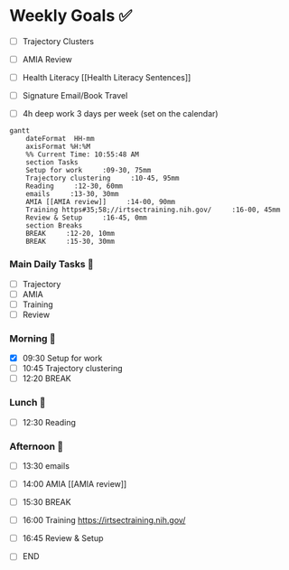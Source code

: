 # Weekly Goals ✅

  - [ ] Trajectory Clusters 
  - [ ] AMIA Review 
  - [ ] Health Literacy [[Health Literacy Sentences]]
  - [ ] Signature Email/Book Travel
  - [ ] 4h deep work 3 days per week (set on the calendar)
  

```mermaid
gantt
    dateFormat  HH-mm
    axisFormat %H:%M
    %% Current Time: 10:55:48 AM
    section Tasks
    Setup for work     :09-30, 75mm
    Trajectory clustering     :10-45, 95mm
    Reading     :12-30, 60mm
    emails     :13-30, 30mm
    AMIA [[AMIA review]]     :14-00, 90mm
    Training https#35;58;//irtsectraining.nih.gov/     :16-00, 45mm
    Review & Setup     :16-45, 0mm
    section Breaks
    BREAK     :12-20, 10mm
    BREAK     :15-30, 30mm
```

### Main Daily Tasks 💚 
- [ ] Trajectory
- [ ] AMIA
- [ ] Training
- [ ] Review

### Morning 🔨
- [x] 09:30 Setup for work
- [ ] 10:45 Trajectory clustering
- [ ] 12:20 BREAK

### Lunch 👀
- [ ] 12:30 Reading

### Afternoon 👻
- [ ] 13:30 emails
- [ ] 14:00 AMIA [[AMIA review]]
- [ ] 15:30 BREAK
- [ ] 16:00 Training https://irtsectraining.nih.gov/
- [ ] 16:45 Review & Setup
- [ ] END

